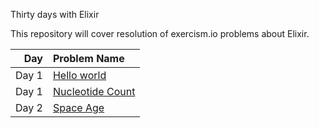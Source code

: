 Thirty days with Elixir

This repository will cover resolution of exercism.io problems about Elixir.


|Day     |Problem Name    |
|-------:|:---------------|
|Day 1   |[Hello world](https://github.com/joffilyfe/exercism/tree/master/elixir/hello-world)	|
|Day 1   |[Nucleotide Count](https://github.com/joffilyfe/exercism/tree/master/elixir/nucleotide-count)	|
|Day 2   |[Space Age](https://github.com/joffilyfe/exercism/tree/master/elixir/space-age)	|